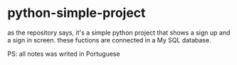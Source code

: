 # python-simple-project
as the repository says, it's a simple python project that shows a sign up and a sign in screen. these fuctions are connected in a My SQL database. 

PS: all notes was writed in Portuguese
